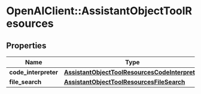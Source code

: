 # OpenAIClient::AssistantObjectToolResources

## Properties
Name | Type | Description | Notes
------------ | ------------- | ------------- | -------------
**code_interpreter** | [**AssistantObjectToolResourcesCodeInterpreter**](AssistantObjectToolResourcesCodeInterpreter.md) |  | [optional] 
**file_search** | [**AssistantObjectToolResourcesFileSearch**](AssistantObjectToolResourcesFileSearch.md) |  | [optional] 

